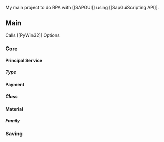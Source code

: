 My main project to do RPA with [[SAPGUI]] using [[SapGuiScripting API]].

## Main
Calls [[PyWin32]]
Options

### Core
#### Principal Service
##### Type
#### Payment
 ##### Class
 #### Material
##### Family

### Saving
